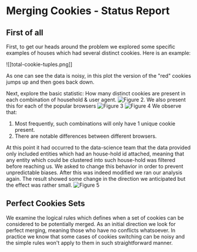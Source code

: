 # Merging Cookies - Status Report

## First of all
First, to get our heads around the problem we explored some specific examples of houses which had several distinct cookies. Here is an example:

![[total-cookie-tuples.png]]

As one can see the data is noisy, in this plot the version of the "red" cookies jumps up and then goes back down.

Next, explore the basic statistic: How many  distinct cookies are present in  each combination of household & user agent. 
![Figure 2](/Figures/total-cookie-tuples.png). 
We also present this for each of the popular browsers
![Figure 3](/Figures/tuples_by_browser_3rd.png)
![Figure 4](/Figures/tuples_by_browser_maid.png)
We observe that: 
1. Most frequently, such combinations will only have 1 unique cookie present.
2. There are notable differences between different browsers.

At this point it had occurred to the data-science team that the data provided only included entities which had an house-hold id attached, meaning that any entity which could be clustered into such house-hold was filtered before reaching us.
We asked to change this behavior in order to prevent unpredictable biases.
After this was indeed modified we ran our analysis again. 
The result showed some change in the direction we anticipated but the effect was rather small.
![Figure 5](/Figures/hhmVSnhbm.png)

## Perfect Cookies Sets
We examine the logical rules which defines when a set of cookies can be considered to be potentially merged.
As an initial direction we look for perfect merging, meaning those who have no conflicts whatsoever. In practice we know that some cases of cookies switching can be noisy and the simple rules won't apply to them in such straightforward manner.
